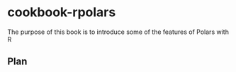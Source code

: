 # cookbook-rpolars

The purpose of this book is to introduce some of the features of Polars with R

## Plan
